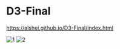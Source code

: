 # D3-Final

https://alshei.github.io/D3-Final/index.html


![1](https://user-images.githubusercontent.com/91434717/165860753-d10835cc-8a21-4b26-85d8-30a543132b5c.png)
![2](https://user-images.githubusercontent.com/91434717/165860757-b9d6bcf3-88f8-411f-b445-2405ee2798b5.png)
